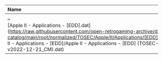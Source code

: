 |Name|Size|
|:---|---:|
|[..](../index.html)|DIR|
|[Apple II - Applications - [EDD].dat](https://raw.githubusercontent.com/open-retrogaming-archive/dat-catalog/main/root/normalized/TOSEC/Apple/II/Applications/[EDD]/Apple II - Applications - [EDD]/Apple II - Applications - [EDD] (TOSEC-v2022-12-21_CM).dat)|58452|
